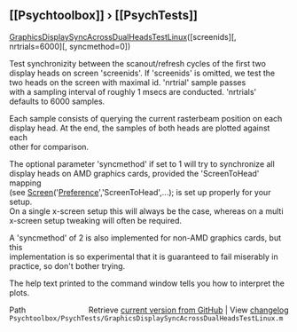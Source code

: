 ## [[Psychtoolbox]] &#8250; [[PsychTests]]

[GraphicsDisplaySyncAcrossDualHeadsTestLinux](GraphicsDisplaySyncAcrossDualHeadsTestLinux)([screenids][, nrtrials=6000][, syncmethod=0])  
  
Test synchronizity between the scanout/refresh cycles of the first two  
display heads on screen 'screenids'. If 'screenids' is omitted, we test the  
two heads on the screen with maximal id. 'nrtrial' sample passes  
with a sampling interval of roughly 1 msecs are conducted. 'nrtrials'  
defaults to 6000 samples.  
  
Each sample consists of querying the current rasterbeam position on each  
display head. At the end, the samples of both heads are plotted against each  
other for comparison.  
  
The optional parameter 'syncmethod' if set to 1 will try to synchronize all  
display heads on AMD graphics cards, provided the 'ScreenToHead' mapping  
(see [Screen](Screen)('[Preference](Preference)','ScreenToHead',...); is set up properly for your setup.  
On a single x-screen setup this will always be the case, whereas on a multi  
x-screen setup tweaking will often be required.  
  
A 'syncmethod' of 2 is also implemented for non-AMD graphics cards, but this  
implementation is so experimental that it is guaranteed to fail miserably in  
practice, so don't bother trying.  
  
The help text printed to the command window tells you how to interpret the plots.  




<div class="code_header" style="text-align:right;">
  <span style="float:left;">Path&nbsp;&nbsp;</span> <span class="counter">Retrieve <a href=
  "https://raw.github.com/Psychtoolbox-3/Psychtoolbox-3/beta/Psychtoolbox/PsychTests/GraphicsDisplaySyncAcrossDualHeadsTestLinux.m">current version from GitHub</a> | View <a href=
  "https://github.com/Psychtoolbox-3/Psychtoolbox-3/commits/beta/Psychtoolbox/PsychTests/GraphicsDisplaySyncAcrossDualHeadsTestLinux.m">changelog</a></span>
</div>
<div class="code">
  <code>Psychtoolbox/PsychTests/GraphicsDisplaySyncAcrossDualHeadsTestLinux.m</code>
</div>

